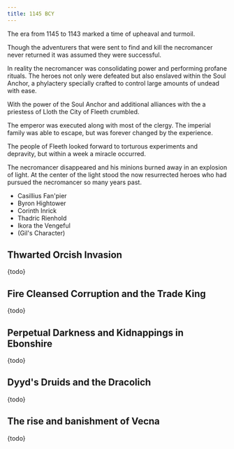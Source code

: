 ```yaml
---
title: 1145 BCY
---
```


The era from 1145 to 1143 marked a time of upheaval and turmoil.

Though the adventurers that were sent to find and kill the necromancer never returned it was assumed they were successful. 

In reality the necromancer was consolidating power and performing profane rituals. The heroes not only were defeated but also enslaved within the Soul Anchor, a phylactery specially crafted to control large amounts of undead with ease.

With the power of the Soul Anchor and additional alliances with the a priestess of Lloth the City of Fleeth crumbled.

The emperor was executed along with most of the clergy. The imperial family was able to escape, but was forever changed by the experience.

The people of Fleeth looked forward to torturous experiments and depravity, but within a week a miracle occurred.

The necromancer disappeared and his minions burned away in an explosion of light. At the center of the light stood the now resurrected heroes who had pursued the necromancer so many years past.

* Casillius Fan'pier
* Byron Hightower
* Corinth Inrick
* Thadric Rienhold
* Ikora the Vengeful
* (Gil's Character)

## Thwarted Orcish Invasion

{todo}

## Fire Cleansed Corruption and the Trade King

{todo}

## Perpetual Darkness and Kidnappings in Ebonshire

{todo}

## Dyyd's Druids and the Dracolich

{todo}

## The rise and banishment of Vecna

{todo}
